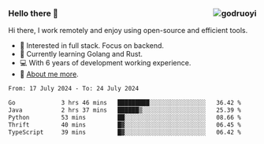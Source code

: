 ### Hello there 👋 <img align="right" src="https://github-readme-stats.vercel.app/api?username=godruoyi&show_icons=true" alt="godruoyi" />

Hi there, I work remotely and enjoy using open-source and efficient tools.

- 🔭 Interested in full stack. Focus on backend.
- 🌱 Currently learning Golang and Rust.
- 💻 With 6 years of development working experience.
- 👒 [About me more](https://godruoyi.com/posts/about-godruoyi).



<!--START_SECTION:waka-->

```txt
From: 17 July 2024 - To: 24 July 2024

Go             3 hrs 46 mins   █████████░░░░░░░░░░░░░░░░   36.42 %
Java           2 hrs 37 mins   ██████▒░░░░░░░░░░░░░░░░░░   25.39 %
Python         53 mins         ██░░░░░░░░░░░░░░░░░░░░░░░   08.66 %
Thrift         40 mins         █▓░░░░░░░░░░░░░░░░░░░░░░░   06.45 %
TypeScript     39 mins         █▓░░░░░░░░░░░░░░░░░░░░░░░   06.42 %
```

<!--END_SECTION:waka-->
